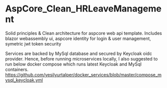 # AspCore_Clean_HRLeaveManagement

Solid principles &amp; Clean architecture for aspcore web api template. Includes blazor webassembly ui, aspcore identity for login &amp; user management, symetric jwt token security 

Services are backed by MySql database and secured by Keycloak oidc provider. Hence, before running microservices locally, I also suggested to run below docker compose which runs latest Keycloak and MySql containers. https://github.com/yesilyurtalper/docker_services/blob/master/compose_mysql_keycloak.yml

